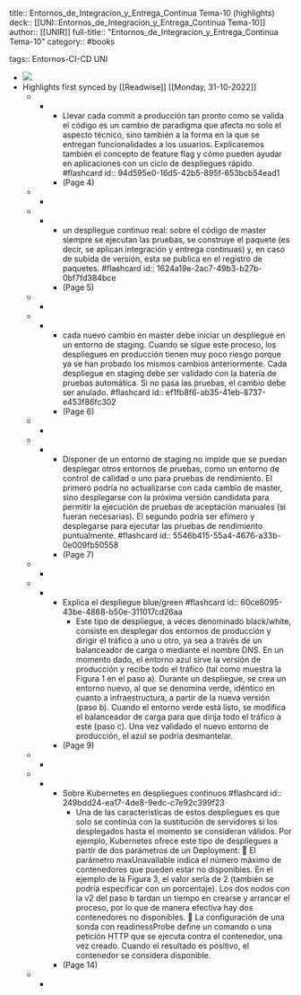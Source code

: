 title:: Entornos_de_Integracion_y_Entrega_Continua Tema-10 (highlights)
deck:: [[UNI::Entornos_de_Integracion_y_Entrega_Continua Tema-10]]
author:: [[UNIR]]
full-title:: "Entornos_de_Integracion_y_Entrega_Continua Tema-10"
category:: #books

tags:: Entornos-CI-CD UNI

- ![](https://readwise-assets.s3.amazonaws.com/media/uploaded_book_covers/profile_22942/2f569712-df1a-413e-bcba-54aa4aa1618c.jpg)
- Highlights first synced by [[Readwise]] [[Monday, 31-10-2022]]
	- -
		- Llevar cada commit a producción tan pronto como se valida el código es un cambio de paradigma que afecta no solo el aspecto técnico, sino también a la forma en la que se entregan funcionalidades a los usuarios.  Explicaremos también el concepto de feature flag y cómo pueden ayudar en aplicaciones con un ciclo de despliegues rápido. #flashcard
		  id:: 94d595e0-16d5-42b5-895f-653bcb54ead1
		- (Page 4)
	- -
	- -
		- un  despliegue  continuo  real: sobre el código de master siempre se ejecutan las pruebas, se construye el paquete (es  decir,  se  aplican  integración  y  entrega  continuas)  y,  en  caso  de  subida  de versión, esta se publica en el registro de paquetes. #flashcard
		  id:: 1624a19e-2ac7-49b3-b27b-0bf7fd384bce
		- (Page 5)
	- -
	- -
		- cada nuevo cambio en master debe iniciar un despliegue en un entorno de staging. Cuando  se  sigue  este  proceso,  los  despliegues  en  producción  tienen  muy  poco riesgo  porque  ya  se  han  probado  los  mismos  cambios  anteriormente.  Cada despliegue en staging debe ser validado con la batería de pruebas automática. Si no pasa las pruebas, el cambio debe ser anulado. #flashcard
		  id:: ef1fb8f6-ab35-41eb-8737-e453f86fc302
		- (Page 6)
	- -
	- -
		- Disponer  de  un  entorno  de  staging  no  impide  que  se  puedan  desplegar  otros entornos de pruebas, como un entorno de control de calidad o uno para pruebas de rendimiento. El primero podría no actualizarse con cada cambio de master, sino desplegarse con la próxima versión candidata para permitir la ejecución de pruebas de  aceptación  manuales  (si  fueran  necesarias).  El  segundo  podría  ser  efímero  y desplegarse para ejecutar las pruebas de rendimiento puntualmente. #flashcard
		  id:: 5546b415-55a4-4676-a33b-0e009fb50558
		- (Page 7)
	- -
	- -
		- Explica el despliegue blue/green #flashcard
		  id:: 60ce6095-43be-4868-b50e-311017cd26aa
			- Este  tipo  de  despliegue,  a  veces  denominado  black/white,  consiste  en  desplegar dos entornos de producción y dirigir el tráfico a uno u otro, ya sea a través de un balanceador de carga o mediante el nombre DNS. En un momento dado, el entorno azul  sirve  la  versión  de  producción  y  recibe  todo  el  tráfico  (tal  como  muestra  la Figura 1 en el paso a). Durante un despliegue, se crea un entorno nuevo, al que se denomina verde, idéntico en cuanto a infraestructura, a partir de la nueva versión (paso  b).  Cuando  el  entorno  verde  está  listo,  se  modifica  el  balanceador  de  carga para que dirija todo el tráfico a este (paso c). Una vez validado el nuevo entorno de producción, el azul se podría desmantelar.
		- (Page 9)
	- -
	- -
		- Sobre Kubernetes en despliegues continuos #flashcard
		  id:: 249bdd24-ea17-4de8-9edc-c7e92c399f23
			- Una  de  las  características  de  estos  despliegues  es  que  solo  se  continúa  con  la sustitución  de  servidores  si  los  desplegados  hasta  el  momento  se  consideran válidos.  Por  ejemplo,  Kubernetes  ofrece  este  tipo  de  despliegues  a  partir  de  dos parámetros de un Deployment:   El  parámetro  maxUnavailable  indica  el  número  máximo  de  contenedores  que pueden  estar  no  disponibles.  En  el  ejemplo  de  la  Figura  3,  el  valor  sería  de  2 (también  se  podría  especificar  con  un  porcentaje).  Los  dos  nodos  con  la  v2  del paso b tardan un tiempo en crearse y arrancar el proceso, por lo que de manera efectiva hay dos contenedores no disponibles.   La  configuración  de  una  sonda  con  readinessProbe  define  un  comando  o  una petición  HTTP  que  se  ejecuta  contra  el  contenedor,  una  vez  creado.  Cuando  el resultado es positivo, el contenedor se considera disponible.
		- (Page 14)
	- -